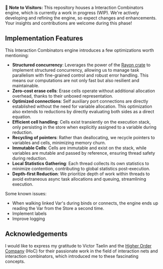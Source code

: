 🚧 **Note to Visitors:**
This repository houses a Interaction Combinators engine, which is currently a work in progress (WIP). We're actively developing and refining the engine, so expect changes and enhancements. Your insights and contributions are welcome during this phase!

## Implementation Features

This Interaction Combinators engine introduces a few optimizations worth mentioning:

- **Structured concurrency**: Leverages the power of the [Rayon crate](https://docs.rs/rayon/latest/rayon/) to implement structured concurrency, allowing us to manage task parallelism with fine-grained control and robust error handling. This means our computations are not only fast but also resilient and maintainable.
- **Zero-cost erase cells**: Erase cells operate without additional allocation overhead, thanks to their unboxed representation.
- **Optimized connections**: Self auxiliary port connections are directly established without the need for variable allocation. This optimization also extends to reductions by directly evaluating both sides as a direct equation.
- **Efficient cell handling**: Cells exist transiently on the execution stack, only persisting in the store when explicitly assigned to a variable during reduction.
- **Recycling of pointers**: Rather than deallocating, we recycle pointers to variables and cells, minimizing memory churn.
- **Immutable Cells**: Cells are immutable and exist on the stack, while variables are mutable and passed by reference, ensuring thread safety during reduction.
- **Local Statistics Gathering**: Each thread collects its own statistics to minimize contention, contributing to global statistics post-execution.
- **Depth-first Reduction**: We prioritize depth of work within threads to avoid extraneous async task allocations and queuing, streamlining execution.

Some known issues:
- When walking linked Var's during binds or connects, the engine ends up reading the Var from the Store a second time.
- Implement labels
- Improve logging

## Acknowledgements
I would like to express my gratitude to Victor Taelin and the [Higher Order Company](https://github.com/HigherOrderCO) (HoC) for their passionate work in the field of interaction nets and interaction combinators, which introduced me to these fascinating concepts.

